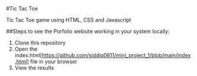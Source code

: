 #Tic Tac Toe

Tic Tac Toe game using HTML, CSS and Javascript

##Steps to see the Porfolio website working in your system locally:
1. Clone this repository
2. Open the index.html[https://github.com/siddiq0611/mini_project_1/blob/main/index.html] file in your browser
3. View the results
